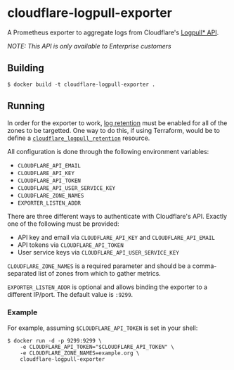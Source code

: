 # cloudflare-logpull-exporter

A Prometheus exporter to aggregate logs from Cloudflare's [Logpull* API][logpull-api].

*NOTE: This API is only available to Enterprise customers*

## Building

```console
$ docker build -t cloudflare-logpull-exporter .
```

## Running

In order for the exporter to work, [log retention][docs-enabling-log-retention] must be enabled for all of the zones to be targetted. One way to do this, if using Terraform, would be to define a [`cloudflare_logpull_retention`][terraform-cloudflare-logpull-retention] resource.

All configuration is done through the following environment variables:

* `CLOUDFLARE_API_EMAIL`
* `CLOUDFLARE_API_KEY`
* `CLOUDFLARE_API_TOKEN`
* `CLOUDFLARE_API_USER_SERVICE_KEY`
* `CLOUDFLARE_ZONE_NAMES`
* `EXPORTER_LISTEN_ADDR`

There are three different ways to authenticate with Cloudflare's API. Exactly one of the following must be provided:

* API key and email via `CLOUDFLARE_API_KEY` and `CLOUDFLARE_API_EMAIL`
* API tokens via `CLOUDFLARE_API_TOKEN`
* User service keys via `CLOUDFLARE_API_USER_SERVICE_KEY`

`CLOUDFLARE_ZONE_NAMES` is a required parameter and should be a comma-separated list of zones from which to gather metrics.

`EXPORTER_LISTEN_ADDR` is optional and allows binding the exporter to a different IP/port. The default value is `:9299`.

### Example

For example, assuming `$CLOUDFLARE_API_TOKEN` is set in your shell:

```console
$ docker run -d -p 9299:9299 \
    -e CLOUDFLARE_API_TOKEN="$CLOUDFLARE_API_TOKEN" \
    -e CLOUDFLARE_ZONE_NAMES=example.org \
    cloudflare-logpull-exporter
```

[logpull-api]: https://developers.cloudflare.com/logs/logpull-api
[docs-enabling-log-retention]: https://developers.cloudflare.com/logs/logpull-api/enabling-log-retention
[terraform-cloudflare-logpull-retention]: https://registry.terraform.io/providers/cloudflare/cloudflare/latest/docs/resources/logpull_retention

